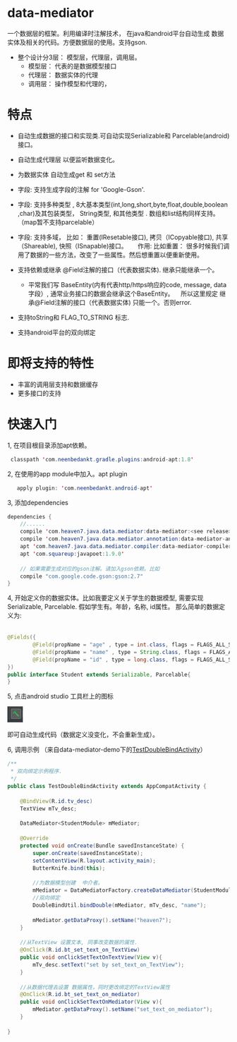 data-mediator
=======================================
一个数据层的框架。利用编译时注解技术， 在java和android平台自动生成 数据实体及相关的代码。方便数据层的使用。支持gson.

- 整个设计分3层： 模型层，代理层，调用层。
    * 模型层： 代表的是数据模型接口
    * 代理层： 数据实体的代理
    * 调用层： 操作模型和代理的，

# 特点
- 自动生成数据的接口和实现类.可自动实现Serializable和 Parcelable(android)接口。
- 自动生成代理层 以便监听数据变化。
- 为数据实体 自动生成get 和 set方法 
- 字段: 支持生成字段的注解 for 'Google-Gson'.
- 字段: 支持多种类型 , 8大基本类型(int,long,short,byte,float,double,boolean ,char)及其包装类型， String类型, 和其他类型 .
  数组和list结构同样支持。（map暂不支持parcelable）
- 字段: 支持多域， 比如： 重置(IResetable接口), 拷贝（ICopyable接口), 共享（Shareable), 快照（ISnapable)接口。
      作用: 比如重置： 很多时候我们调用了数据的一些方法，改变了一些属性。然后想重置以便重新使用。
      
- 支持依赖或继承 @Field注解的接口（代表数据实体). 继承只能继承一个。
   * 平常我们写 BaseEntity(内有代表http/https响应的code, message, data字段）, 通常业务接口的数据会继承这个BaseEntity。
    所以这里规定 继承@Field注解的接口（代表数据实体) 只能一个。否则error.
    
- 支持toString和 FLAG_TO_STRING 标志.
- 支持android平台的双向绑定

# 即将支持的特性
- 丰富的调用层支持和数据缓存
- 更多接口的支持

# 快速入门

1, 在项目根目录添加apt依赖。
```java
 classpath 'com.neenbedankt.gradle.plugins:android-apt:1.8'
```

2, 在使用的app module中加入。apt plugin
```java
   apply plugin: 'com.neenbedankt.android-apt'
```

3, 添加dependencies
```java
dependencies {
    //......
    compile 'com.heaven7.java.data.mediator:data-mediator:<see release>'
    compile 'com.heaven7.java.data.mediator.annotation:data-mediator-annotations:<see release>'
    apt 'com.heaven7.java.data.mediator.compiler:data-mediator-compiler:<see release>'
    apt 'com.squareup:javapoet:1.9.0'
    
    // 如果需要生成对应的gson注解。请加入gson依赖。比如
    compile "com.google.code.gson:gson:2.7"
}
```

4, 开始定义你的数据实体。比如我要定义关于学生的数据模型, 需要实现Serializable, Parcelable. 
假如学生有。年龄，名称, id属性。
那么简单的数据定义为:
```java

@Fields({
        @Field(propName = "age" , type = int.class, flags = FLAGS_ALL_SCOPES),
        @Field(propName = "name" , type = String.class, flags = FLAGS_ALL_SCOPES),
        @Field(propName = "id" , type = long.class, flags = FLAGS_ALL_SCOPES),
})
public interface Student extends Serializable, Parcelable{
}
```

5, 点击android studio 工具栏上的图标

   ![make project](res/as_make_project.png)

  即可自动生成代码（数据定义没变化，不会重新生成）。


6, 调用示例 （来自data-mediator-demo下的[TestDoubleBindActivity](https://github.com/LightSun/data-mediator/blob/master/Data-mediator-demo/app/src/main/java/com/heaven7/data/mediator/demo/activity/TestDoubleBindActivity.java)）
```java
/**
 * 双向绑定示例程序.
 */
public class TestDoubleBindActivity extends AppCompatActivity {

    @BindView(R.id.tv_desc)
    TextView mTv_desc;

    DataMediator<StudentModule> mMediator;

    @Override
    protected void onCreate(Bundle savedInstanceState) {
        super.onCreate(savedInstanceState);
        setContentView(R.layout.activity_main);
        ButterKnife.bind(this);

        //为数据模型创建  中介者。
        mMediator = DataMediatorFactory.createDataMediator(StudentModule.class);
        //双向绑定
        DoubleBindUtil.bindDouble(mMediator, mTv_desc, "name");

        mMediator.getDataProxy().setName("heaven7");
    }

    //从TextView 设置文本, 同事改变数据的属性.
    @OnClick(R.id.bt_set_text_on_TextView)
    public void onClickSetTextOnTextView(View v){
        mTv_desc.setText("set by set_text_on_TextView");
    }

    //从数据代理去设置 数据属性，同时更改绑定的TextView属性
    @OnClick(R.id.bt_set_text_on_mediator)
    public void onClickSetTextOnMediator(View v){
        mMediator.getDataProxy().setName("set_text_on_mediator");
    }

}
```






